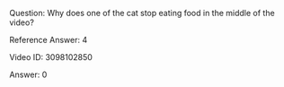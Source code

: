 Question: Why does one of the cat stop eating food in the middle of the video?

Reference Answer: 4

Video ID: 3098102850

Answer: 0

